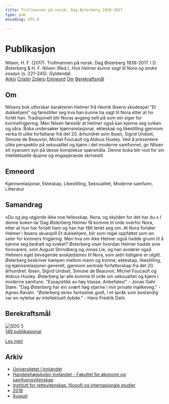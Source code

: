 ```yaml
---
title: Trollmannen på norsk. Dag Østerberg 1938-2017
type: pub
encoding: UTF-8

---
```

<h1>Publikasjon</h1>
<article id="csl-bib-container-57WMRSHR" class="csl-bib-container">
  <div class="csl-bib-body"> <div class="csl-entry">Nilsen, H. F. (2017). Trollmannen på norsk. Dag Østerberg 1938-2017. I D. Østerberg &#38; H. F. Nilsen (Red.), <i>Hva Helmer kunne sagt til Nora og andre essays</i> (s. 221–245). Gyldendal.</div> </div>
  <div class="csl-bib-buttons">
    <a href="#taxonomy-article-57WMRSHR" alt="archive" class="csl-bib-button">Arkiv</a>
    <a href="https://app.cristin.no/results/show.jsf?id=1603612" alt="Cristin" class="csl-bib-button">Cristin</a>
    <a href="http://zotero.org/groups/5881554/items/57WMRSHR" alt="Zotero" class="csl-bib-button">Zotero</a>
    <a href="#keywords-article-57WMRSHR" alt="keywords" class="csl-bib-button">Emneord</a>
    <a href="#about-article-57WMRSHR" alt="about_pub" class="csl-bib-button">Om</a>
    <a href="#sdg-article-57WMRSHR" alt="sdg" class="csl-bib-button">Berekraftsmål</a>
  </div>
  <div id="csl-bib-meta-container-57WMRSHR"></div>
</article>
<div id="csl-bib-meta-57WMRSHR" class="csl-bib-meta">
  <article id="about-article-57WMRSHR" class="about_pub-article">
    <h1>Om</h1>
    Nilsens bok utforskar karakteren Helmer frå Henrik Ibsens skodespel "Et dukkehjem" og førestiller seg kva han kunne ha sagt til Nora etter at ho forlét han. Tradisjonelt blir Noras avgang sett på som ein siger for kvinnefrigjering. Men Nilsen føreslår at Helmer også kan kjenne seg sviken og såra. Boka undersøker kjønnsrelasjonar, ekteskap og likestilling gjennom verka til ulike forfattarar frå det 20. århundret som Ibsen, Sigrid Undset, Simone de Beauvoir, Michel Foucault og Aldous Huxley. Ved å presentere ulike perspektiv på seksualitet og kjønn i det moderne samfunnet, gir Nilsen eit nyansert syn på desse komplekse spørsmåla. Denne boka blir rost for sin intellektuelle djupne og engasjerande skrivestil.
  </article>
  <article id="keywords-article-57WMRSHR" class="keywords-article">
    <h1>Emneord</h1>
    Kjønnsrelasjonar, Ekteskap, Likestilling, Seksualitet, Moderne samfunn, Litteratur
  </article>
  <article id="abstract-article-57WMRSHR" class="abstract-article">
    <h1>Samandrag</h1>
    «Du og jeg utgjorde ikke noe fellesskap, Nora, og skylden for det har du.» I denne boken lar Dag Østerberg Helmer få komme til orde overfor Nora, etter at hun har forlatt ham og han har fått tenkt seg om. At Nora forlater Helmer i Ibsens skuespill Et dukkehjem, blir som regel oppfattet som en seier for kvinners frigjøring. Men hva om ikke Helmer også hadde grunn til å kjenne seg bedratt og sveket? Østerberg viser hvordan Helmer hadde sine forsvarere, som August Strindberg og Jonas Lie, og han avslører også Helmers eget bevegende avskjedsbrev til Nora, som aldri tidligere er utgitt. Østerberg beskriver kampen mellom mann og kvinne, ekteskap, likestilling, og kjønnsrelasjoner generelt, gjennom sentrale forfatterskap fra det 20. århundret: Ibsen, Sigrid Undset, Simone de Beauvoir, Michel Foucault og Aldous Huxley. Østerberg lar alle komme til orde om seksualitet og kjønn i moderne samfunn. "Essayistikk av høy klasse. Anbefales!" - Jonas Gahr Støre. "Dag Østerberg har ein svært høg stjerne i min private mjølkeveg." - Agnes Ravatn. "Østerberg skrev fantastisk godt, i et språk som bestandig var en nytelse av intellektuell dybde." - Hans Fredrik Dahl.
  </article>
  <article id="sdg-article-57WMRSHR" class="sdg-article">
    <h1>Berekraftsmål</h1>
    <div class="sdg-container"><div id="sdg5" class="sdg">
        <img src="{{< params subfolder >}}images/sdg/sdg05_nn.png" class="image" alt="SDG 5">
        <div class="sdg-overlay">
          <a href="{{< params subfolder >}}nn/archive/?sdg=5#archive" class="sdg-publication-count"><span>149</span> publikasjonar</a>
          <p><a href="https://fn.no/om-fn/fns-baerekraftsmaal/likestilling-mellom-kjoennene?lang=nno-NO" class="sdg-read-more">Les meir</a></p>
        </div>
      </div></div>
  </article>
  <article id="taxonomy-article-57WMRSHR" class="taxonomy-article">
    <h1>Arkiv</h1>
    <ul>
      <li><a href="{{< params subfolder >}}nn/archive/?key=3DCRN523">Universitetet i Innlandet</a></li>
      <li><a href="{{< params subfolder >}}nn/archive/?key=DU8Q9LN9">Handelshøgskolen Innlandet - Fakultet for økonomi og samfunnsvitenskap</a></li>
      <li><a href="{{< params subfolder >}}nn/archive/?key=ITYAG68H">Institutt for rettsvitenskap, filosofi og internasjonale studier</a></li>
      <li><a href="{{< params subfolder >}}nn/archive/?key=U76UGHNS">2018</a></li>
      <li><a href="{{< params subfolder >}}nn/archive/?key=H3RENF6U">August</a></li>
    </ul>
  </article>
</div>

